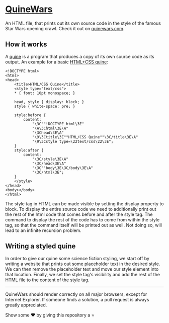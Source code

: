 # [QuineWars](https://quinewars.com)

An HTML file, that prints out its own source code in the style of the famous Star Wars opening crawl.
Check it out on [quinewars.com](https://quinewars.com).

## How it works

A [quine](https://en.wikipedia.org/wiki/Quine_%28computing%29) is a program that produces a copy of its own source code as its output.
An example for a basic [HTML+CSS quine](https://rosettacode.org/wiki/Quine#HTML_.2B_CSS):
```
<!DOCTYPE html>
<html>
<head>
	<title>HTML/CSS Quine</title>
	<style type="text/css">
	* { font: 10pt monospace; }

	head, style { display: block; }
	style { white-space: pre; }

	style:before {
		content:
			"\3C""!DOCTYPE html\3E"
			"\A\3Chtml\3E\A"
			"\3Chead\3E\A"
			"\9\3Ctitle\3E""HTML/CSS Quine""\3C/title\3E\A"
			"\9\3Cstyle type=\22text/css\22\3E";
	}
	style:after {
		content:
			"\3C/style\3E\A"
			"\3C/head\3E\A"
			"\3C""body\3E\3C/body\3E\A"
			"\3C/html\3E";
	}
	</style>
</head>
<body></body>
</html>
```
The style tag in HTML can be made visible by setting the display property to block.
To display the entire source code we need to additionally print out the rest of the html code that comes before and after the style tag. The command to display the rest of the code has to come from within the style tag, so that the command itself will be printed out as well. Not doing so, will lead to an infinite recursion problem.

## Writing a styled quine

In order to give our quine some science fiction styling, we start off by writing a website that prints out some placeholder text in the desired style. We can then remove the placeholder text and move our style element into that location. Finally, we set the style tag's visibility and add the rest of the HTML file to the content of the style tag.

---

QuineWars should render correctly on all major browsers, except for Internet Explorer. If someone finds a solution, a pull request is always greatly appreciated.

Show some :heart: by giving this repository a :star:
